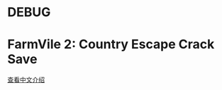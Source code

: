 # DEBUG

# FarmVile 2: Country Escape Crack Save

[查看中文介绍](https://github.com/ender-zhao/game-save/tree/main/Info/FarmVile-2:-Country-Escape/ZH-CN)
